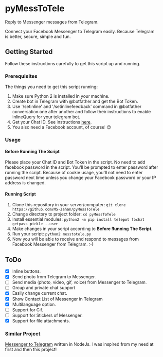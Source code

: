 # pyMessToTele
Reply to Messenger messages from Telegram.

Connect your Facebook Messenger to Telegram easily. Because Telegram is better, secure, simple and fun.

## Getting Started
Follow these instructions carefully to get this script up and running.

### Prerequisites
The things you need to get this script running:
1. Make sure Python 2 is installed in your machine.
2. Create bot in Telegram with @botfather and get the Bot Token.
3. Use '/setinline' and '/setinlinefeedback' command in @botfather conversation one after another and follow their instructions to enable InlineQuery for your telegram bot.
4. Get your Chat ID. See instructions [here](https://stackoverflow.com/questions/32423837/telegram-bot-how-to-get-a-group-chat-id).
5. You also need a Facebook account, of course! 😉


### Usage

#### Before Running The Script
Please place your Chat ID and Bot Token in the script. No need to add facebook password in the script. You'll be prompted to enter password after running the script. Because of cookie usage, you'll not need to enter password next time unless you change your Facebook password or your IP address is changed.

#### Running Script
1. Clone this repository in your server/computer: `git clone https://github.com/MS-Jahan/pyMessToTele`
2. Change directory to project folder: `cd pyMessToTele`
3. Install essential modules: `python2 -m pip install telepot fbchat getpass pickle --user`
4. Make changes in your script according to **Before Running The Script**.
5. Run your script: `python2 messtotele.py`
6. Now you will be able to receive and respond to messages from Facebook Messenger from Telegram. :-)

## ToDo

- [x] Inline buttons.
- [x] Send photo from Telegram to Messenger.
- [ ] Send media (photo, video, gif, voice) from Messenger to Telegram.
- [ ] Group and private chat support
- [x] Easily change current chat.
- [x] Show Contact List of Messenger in Telegram
- [x] Multilanguage option.
- [ ] Support for Gif.
- [ ] Support for Stickers of Messenger.
- [x] Support for file attachments.

### Similar Project

[Messenger to Telegram](https://github.com/AlexR1712/messenger-to-telegram) written in NodeJs. I was inspired from my need at first and then this project!
